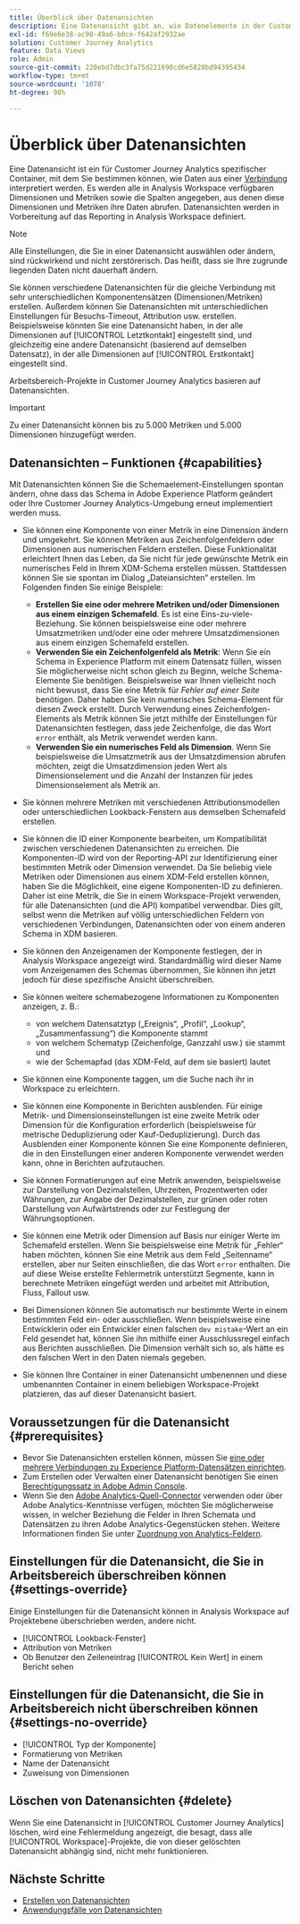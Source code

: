 ```yaml
---
title: Überblick über Datenansichten
description: Eine Datenansicht gibt an, wie Datenelemente in der Customer Journey Analytics-Verbindung zu interpretieren sind, beispielsweise Metriken, Dimensionen, Sitzungen usw.
exl-id: f69e6e38-ac98-49a6-b0ce-f642af2932ae
solution: Customer Journey Analytics
feature: Data Views
role: Admin
source-git-commit: 220ebd7dbc3fa75d221690cd6e5828bd94395434
workflow-type: tm+mt
source-wordcount: '1078'
ht-degree: 98%

---
```


# Überblick über Datenansichten

Eine Datenansicht ist ein für Customer Journey Analytics spezifischer Container, mit dem Sie bestimmen können, wie Daten aus einer [Verbindung](/help/connections/create-connection.md) interpretiert werden. Es werden alle in Analysis Workspace verfügbaren Dimensionen und Metriken sowie die Spalten angegeben, aus denen diese Dimensionen und Metriken ihre Daten abrufen. Datenansichten werden in Vorbereitung auf das Reporting in Analysis Workspace definiert.

>[!NOTE]
>
>Alle Einstellungen, die Sie in einer Datenansicht auswählen oder ändern, sind rückwirkend und nicht zerstörerisch. Das heißt, dass sie Ihre zugrunde liegenden Daten nicht dauerhaft ändern.

Sie können verschiedene Datenansichten für die gleiche Verbindung mit sehr unterschiedlichen Komponentensätzen (Dimensionen/Metriken) erstellen. Außerdem können Sie Datenansichten mit unterschiedlichen Einstellungen für Besuchs-Timeout, Attribution usw. erstellen. Beispielsweise könnten Sie eine Datenansicht haben, in der alle Dimensionen auf [!UICONTROL Letztkontakt] eingestellt sind, und gleichzeitig eine andere Datenansicht (basierend auf demselben Datensatz), in der alle Dimensionen auf [!UICONTROL Erstkontakt] eingestellt sind.

Arbeitsbereich-Projekte in Customer Journey Analytics basieren auf Datenansichten.

>[!IMPORTANT]
>
>Zu einer Datenansicht können bis zu 5.000 Metriken und 5.000 Dimensionen hinzugefügt werden.

## Datenansichten – Funktionen {#capabilities}

Mit Datenansichten können Sie die Schemaelement-Einstellungen spontan ändern, ohne dass das Schema in Adobe Experience Platform geändert oder Ihre Customer Journey Analytics-Umgebung erneut implementiert werden muss.

* Sie können eine Komponente von einer Metrik in eine Dimension ändern und umgekehrt. Sie können Metriken aus Zeichenfolgenfeldern oder Dimensionen aus numerischen Feldern erstellen. Diese Funktionalität erleichtert Ihnen das Leben, da Sie nicht für jede gewünschte Metrik ein numerisches Feld in Ihrem XDM-Schema erstellen müssen. Stattdessen können Sie sie spontan im Dialog „Dateiansichten“ erstellen. Im Folgenden finden Sie einige Beispiele:
   * **Erstellen Sie eine oder mehrere Metriken und/oder Dimensionen aus einem einzigen Schemafeld**. Es ist eine Eins-zu-viele-Beziehung. Sie können beispielsweise eine oder mehrere Umsatzmetriken und/oder eine oder mehrere Umsatzdimensionen aus einem einzigen Schemafeld erstellen.
   * **Verwenden Sie ein Zeichenfolgenfeld als Metrik**: Wenn Sie ein Schema in Experience Platform mit einem Datensatz füllen, wissen Sie möglicherweise nicht schon gleich zu Beginn, welche Schema-Elemente Sie benötigen. Beispielsweise war Ihnen vielleicht noch nicht bewusst, dass Sie eine Metrik für *Fehler auf einer Seite* benötigen. Daher haben Sie kein numerisches Schema-Element für diesen Zweck erstellt. Durch Verwendung eines Zeichenfolgen-Elements als Metrik können Sie jetzt mithilfe der Einstellungen für Datenansichten festlegen, dass jede Zeichenfolge, die das Wort `error` enthält, als Metrik verwendet werden kann.
   * **Verwenden Sie ein numerisches Feld als Dimension**. Wenn Sie beispielsweise die Umsatzmetrik aus der Umsatzdimension abrufen möchten, zeigt die Umsatzdimension jeden Wert als Dimensionselement und die Anzahl der Instanzen für jedes Dimensionselement als Metrik an. 

* Sie können mehrere Metriken mit verschiedenen Attributionsmodellen oder unterschiedlichen Lookback-Fenstern aus demselben Schemafeld erstellen.

* Sie können die ID einer Komponente bearbeiten, um Kompatibilität zwischen verschiedenen Datenansichten zu erreichen. Die Komponenten-ID wird von der Reporting-API zur Identifizierung einer bestimmten Metrik oder Dimension verwendet. Da Sie beliebig viele Metriken oder Dimensionen aus einem XDM-Feld erstellen können, haben Sie die Möglichkeit, eine eigene Komponenten-ID zu definieren. Daher ist eine Metrik, die Sie in einem Workspace-Projekt verwenden, für alle Datenansichten (und die API) kompatibel verwendbar. Dies gilt, selbst wenn die Metriken auf völlig unterschiedlichen Feldern von verschiedenen Verbindungen, Datenansichten oder von einem anderen Schema in XDM basieren.

* Sie können den Anzeigenamen der Komponente festlegen, der in Analysis Workspace angezeigt wird. Standardmäßig wird dieser Name vom Anzeigenamen des Schemas übernommen, Sie können ihn jetzt jedoch für diese spezifische Ansicht überschreiben.

* Sie können weitere schemabezogene Informationen zu Komponenten anzeigen, z. B.:

   * von welchem Datensatztyp („Ereignis“, „Profil“, „Lookup“, „Zusammenfassung“) die Komponente stammt
   * von welchem Schematyp (Zeichenfolge, Ganzzahl usw.) sie stammt und
   * wie der Schemapfad (das XDM-Feld, auf dem sie basiert) lautet

* Sie können eine Komponente taggen, um die Suche nach ihr in Workspace zu erleichtern.

* Sie können eine Komponente in Berichten ausblenden. Für einige Metrik- und Dimensionseinstellungen ist eine zweite Metrik oder Dimension für die Konfiguration erforderlich (beispielsweise für metrische Deduplizierung oder Kauf-Deduplizierung). Durch das Ausblenden einer Komponente können Sie eine Komponente definieren, die in den Einstellungen einer anderen Komponente verwendet werden kann, ohne in Berichten aufzutauchen.

* Sie können Formatierungen auf eine Metrik anwenden, beispielsweise zur Darstellung von Dezimalstellen, Uhrzeiten, Prozentwerten oder Währungen, zur Angabe der Dezimalstellen, zur grünen oder roten Darstellung von Aufwärtstrends oder zur Festlegung der Währungsoptionen.

* Sie können eine Metrik oder Dimension auf Basis nur einiger Werte im Schemafeld erstellen. Wenn Sie beispielsweise eine Metrik für „Fehler“ haben möchten, können Sie eine Metrik aus dem Feld „Seitenname“ erstellen, aber nur Seiten einschließen, die das Wort `error` enthalten. Die auf diese Weise erstellte Fehlermetrik unterstützt Segmente, kann in berechnete Metriken eingefügt werden und arbeitet mit Attribution, Fluss, Fallout usw.

* Bei Dimensionen können Sie automatisch nur bestimmte Werte in einem bestimmten Feld ein- oder ausschließen. Wenn beispielsweise eine Entwicklerin oder ein Entwickler einen falschen `dev mistake`-Wert an ein Feld gesendet hat, können Sie ihn mithilfe einer Ausschlussregel einfach aus Berichten ausschließen. Die Dimension verhält sich so, als hätte es den falschen Wert in den Daten niemals gegeben.

* Sie können Ihre Container in einer Datenansicht umbenennen und diese umbenannten Container in einem beliebigen Workspace-Projekt platzieren, das auf dieser Datenansicht basiert.

## Voraussetzungen für die Datenansicht {#prerequisites}

* Bevor Sie Datenansichten erstellen können, müssen Sie [eine oder mehrere Verbindungen zu Experience Platform-Datensätzen einrichten](/help/connections/create-connection.md).
* Zum Erstellen oder Verwalten einer Datenansicht benötigen Sie einen [Berechtigungssatz in Adobe Admin Console](https://experienceleague.adobe.com/de/docs/analytics-platform/using/cja-overview/cja-overview).
* Wenn Sie den [Adobe Analytics-Quell-Connector](/help/data-ingestion/analytics.md) verwenden oder über Adobe Analytics-Kenntnisse verfügen, möchten Sie möglicherweise wissen, in welcher Beziehung die Felder in Ihren Schemata und Datensätzen zu ihren Adobe Analytics-Gegenstücken stehen. Weitere Informationen finden Sie unter [Zuordnung von Analytics-Feldern](https://experienceleague.adobe.com/de/docs/experience-platform/sources/connectors/adobe-applications/mapping/analytics).

## Einstellungen für die Datenansicht, die Sie in Arbeitsbereich überschreiben können {#settings-override}

Einige Einstellungen für die Datenansicht können in Analysis Workspace auf Projektebene überschrieben werden, andere nicht.

* [!UICONTROL Lookback-Fenster]
* Attribution von Metriken
* Ob Benutzer den Zeileneintrag [!UICONTROL Kein Wert] in einem Bericht sehen

## Einstellungen für die Datenansicht, die Sie in Arbeitsbereich nicht überschreiben können {#settings-no-override}

* [!UICONTROL Typ der Komponente]
* Formatierung von Metriken
* Name der Datenansicht
* Zuweisung von Dimensionen

## Löschen von Datenansichten {#delete}

Wenn Sie eine Datenansicht in [!UICONTROL Customer Journey Analytics] löschen, wird eine Fehlermeldung angezeigt, die besagt, dass alle [!UICONTROL Workspace]-Projekte, die von dieser gelöschten Datenansicht abhängig sind, nicht mehr funktionieren.

## Nächste Schritte

* [Erstellen von Datenansichten](/help/data-views/create-dataview.md)
* [Anwendungsfälle von Datenansichten](/help/use-cases/data-views/data-views-usecases.md)
